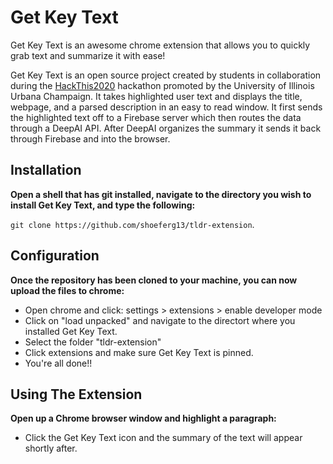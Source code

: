 # Get Key Text

Get Key Text is an awesome chrome extension that allows you to quickly grab text and summarize it with ease!

Get Key Text is an open source project created by students in collaboration during the [HackThis2020](https://hackthis.hackillinois.org/) hackathon promoted by the University of Illinois Urbana Champaign. It takes highlighted user text and displays the title, webpage, and a parsed description in an easy to read window. It first sends the highlighted text off to a Firebase server which then routes the data through a DeepAI API. After DeepAI organizes the summary it sends it back through Firebase and into the browser.

<!-- [<img src="screenshot.jpg" />](./docs/files/screenshot.jpg) -->

## Installation

**Open a shell that has git installed, navigate to the directory you wish to install Get Key Text, and type the following:**

`git clone https://github.com/shoeferg13/tldr-extension`.

## Configuration

**Once the repository has been cloned to your machine, you can now upload the files to chrome:**

* Open chrome and click: settings > extensions > enable developer mode
* Click on "load unpacked" and navigate to the directort where you installed Get Key Text.
* Select the folder "tldr-extension"
* Click extensions and make sure Get Key Text is pinned.
* You're all done!!

## Using The Extension

**Open up a Chrome browser window and highlight a paragraph:**

* Click the Get Key Text icon and the summary of the text will appear shortly after.





